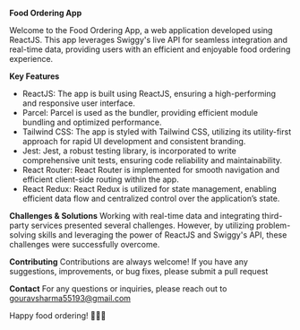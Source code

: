 **Food Ordering App**

Welcome to the Food Ordering App, a web application developed using ReactJS. This app leverages Swiggy's live API for seamless integration and real-time data, providing users with an efficient and enjoyable food ordering experience.

**Key Features**

* ReactJS: The app is built using ReactJS, ensuring a high-performing and responsive user interface.
* Parcel: Parcel is used as the bundler, providing efficient module bundling and optimized performance.
* Tailwind CSS: The app is styled with Tailwind CSS, utilizing its utility-first approach for rapid UI development and consistent branding.
* Jest: Jest, a robust testing library, is incorporated to write comprehensive unit tests, ensuring code reliability and maintainability.
* React Router: React Router is implemented for smooth navigation and efficient client-side routing within the app.
* React Redux: React Redux is utilized for state management, enabling efficient data flow and centralized control over the application’s state.

**Challenges & Solutions**
Working with real-time data and integrating third-party services presented several challenges. However, by utilizing problem-solving skills and leveraging the power of ReactJS and Swiggy's API, these challenges were successfully overcome.

**Contributing**
Contributions are always welcome! If you have any suggestions, improvements, or bug fixes, please submit a pull request

**Contact**
For any questions or inquiries, please reach out to gouravsharma55193@gmail.com

Happy food ordering! 🍔🍕🍟

